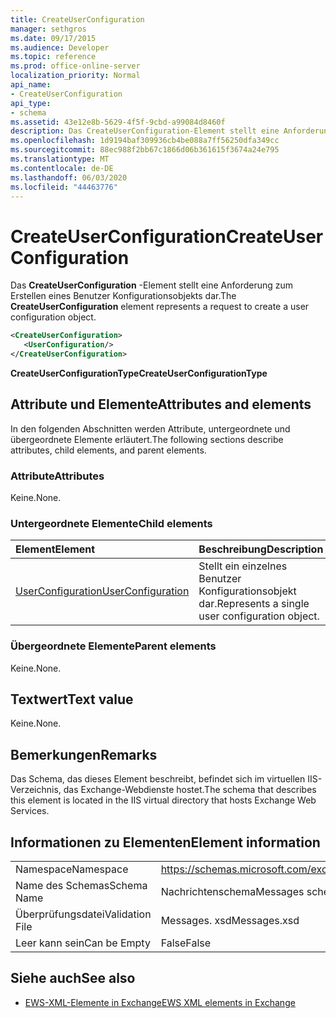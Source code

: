 ```yaml
---
title: CreateUserConfiguration
manager: sethgros
ms.date: 09/17/2015
ms.audience: Developer
ms.topic: reference
ms.prod: office-online-server
localization_priority: Normal
api_name:
- CreateUserConfiguration
api_type:
- schema
ms.assetid: 43e12e8b-5629-4f5f-9cbd-a99084d8460f
description: Das CreateUserConfiguration-Element stellt eine Anforderung zum Erstellen eines Benutzer Konfigurationsobjekts dar.
ms.openlocfilehash: 1d9194baf309936cb4be088a7ff56250dfa349cc
ms.sourcegitcommit: 88ec988f2bb67c1866d06b361615f3674a24e795
ms.translationtype: MT
ms.contentlocale: de-DE
ms.lasthandoff: 06/03/2020
ms.locfileid: "44463776"
---
```

# <a name="createuserconfiguration"></a><span data-ttu-id="23f7e-103">CreateUserConfiguration</span><span class="sxs-lookup"><span data-stu-id="23f7e-103">CreateUserConfiguration</span></span>

<span data-ttu-id="23f7e-104">Das **CreateUserConfiguration** -Element stellt eine Anforderung zum Erstellen eines Benutzer Konfigurationsobjekts dar.</span><span class="sxs-lookup"><span data-stu-id="23f7e-104">The **CreateUserConfiguration** element represents a request to create a user configuration object.</span></span> 
  
```xml
<CreateUserConfiguration>
   <UserConfiguration/>
</CreateUserConfiguration>
```

 <span data-ttu-id="23f7e-105">**CreateUserConfigurationType**</span><span class="sxs-lookup"><span data-stu-id="23f7e-105">**CreateUserConfigurationType**</span></span>
## <a name="attributes-and-elements"></a><span data-ttu-id="23f7e-106">Attribute und Elemente</span><span class="sxs-lookup"><span data-stu-id="23f7e-106">Attributes and elements</span></span>

<span data-ttu-id="23f7e-107">In den folgenden Abschnitten werden Attribute, untergeordnete und übergeordnete Elemente erläutert.</span><span class="sxs-lookup"><span data-stu-id="23f7e-107">The following sections describe attributes, child elements, and parent elements.</span></span>
  
### <a name="attributes"></a><span data-ttu-id="23f7e-108">Attribute</span><span class="sxs-lookup"><span data-stu-id="23f7e-108">Attributes</span></span>

<span data-ttu-id="23f7e-109">Keine.</span><span class="sxs-lookup"><span data-stu-id="23f7e-109">None.</span></span>
  
### <a name="child-elements"></a><span data-ttu-id="23f7e-110">Untergeordnete Elemente</span><span class="sxs-lookup"><span data-stu-id="23f7e-110">Child elements</span></span>

|<span data-ttu-id="23f7e-111">**Element**</span><span class="sxs-lookup"><span data-stu-id="23f7e-111">**Element**</span></span>|<span data-ttu-id="23f7e-112">**Beschreibung**</span><span class="sxs-lookup"><span data-stu-id="23f7e-112">**Description**</span></span>|
|:-----|:-----|
|[<span data-ttu-id="23f7e-113">UserConfiguration</span><span class="sxs-lookup"><span data-stu-id="23f7e-113">UserConfiguration</span></span>](userconfiguration.md) <br/> |<span data-ttu-id="23f7e-114">Stellt ein einzelnes Benutzer Konfigurationsobjekt dar.</span><span class="sxs-lookup"><span data-stu-id="23f7e-114">Represents a single user configuration object.</span></span>  <br/> |
   
### <a name="parent-elements"></a><span data-ttu-id="23f7e-115">Übergeordnete Elemente</span><span class="sxs-lookup"><span data-stu-id="23f7e-115">Parent elements</span></span>

<span data-ttu-id="23f7e-116">Keine.</span><span class="sxs-lookup"><span data-stu-id="23f7e-116">None.</span></span>
  
## <a name="text-value"></a><span data-ttu-id="23f7e-117">Textwert</span><span class="sxs-lookup"><span data-stu-id="23f7e-117">Text value</span></span>

<span data-ttu-id="23f7e-118">Keine.</span><span class="sxs-lookup"><span data-stu-id="23f7e-118">None.</span></span>
  
## <a name="remarks"></a><span data-ttu-id="23f7e-119">Bemerkungen</span><span class="sxs-lookup"><span data-stu-id="23f7e-119">Remarks</span></span>

<span data-ttu-id="23f7e-120">Das Schema, das dieses Element beschreibt, befindet sich im virtuellen IIS-Verzeichnis, das Exchange-Webdienste hostet.</span><span class="sxs-lookup"><span data-stu-id="23f7e-120">The schema that describes this element is located in the IIS virtual directory that hosts Exchange Web Services.</span></span>
  
## <a name="element-information"></a><span data-ttu-id="23f7e-121">Informationen zu Elementen</span><span class="sxs-lookup"><span data-stu-id="23f7e-121">Element information</span></span>

|||
|:-----|:-----|
|<span data-ttu-id="23f7e-122">Namespace</span><span class="sxs-lookup"><span data-stu-id="23f7e-122">Namespace</span></span>  <br/> |https://schemas.microsoft.com/exchange/services/2006/messages  <br/> |
|<span data-ttu-id="23f7e-123">Name des Schemas</span><span class="sxs-lookup"><span data-stu-id="23f7e-123">Schema Name</span></span>  <br/> |<span data-ttu-id="23f7e-124">Nachrichtenschema</span><span class="sxs-lookup"><span data-stu-id="23f7e-124">Messages schema</span></span>  <br/> |
|<span data-ttu-id="23f7e-125">Überprüfungsdatei</span><span class="sxs-lookup"><span data-stu-id="23f7e-125">Validation File</span></span>  <br/> |<span data-ttu-id="23f7e-126">Messages. xsd</span><span class="sxs-lookup"><span data-stu-id="23f7e-126">Messages.xsd</span></span>  <br/> |
|<span data-ttu-id="23f7e-127">Leer kann sein</span><span class="sxs-lookup"><span data-stu-id="23f7e-127">Can be Empty</span></span>  <br/> |<span data-ttu-id="23f7e-128">False</span><span class="sxs-lookup"><span data-stu-id="23f7e-128">False</span></span>  <br/> |
   
## <a name="see-also"></a><span data-ttu-id="23f7e-129">Siehe auch</span><span class="sxs-lookup"><span data-stu-id="23f7e-129">See also</span></span>



- [<span data-ttu-id="23f7e-130">EWS-XML-Elemente in Exchange</span><span class="sxs-lookup"><span data-stu-id="23f7e-130">EWS XML elements in Exchange</span></span>](ews-xml-elements-in-exchange.md)

